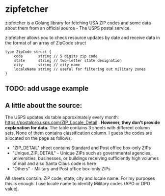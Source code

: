 # zipfetcher

zipfetcher is a Golang library for fetching USA ZIP codes and some data about them from an official source - The USPS postal service.

zipfetcher allows you to check resource updates by date and receive data in the format of an array of ZipCode struct
```
type ZipCode struct {
    code       string // 5 digits zip code
    state      string // two-letter state designation
    city       string // city name
    localeName string // useful for filtering out military zones
}
```

## TODO: add usage example

## A little about the source:
The USPS updates xls table approximately every month: https://postalpro.usps.com/ZIP_Locale_Detail .
**However, they don't provide explanation for data.** 
The table contains 3 sheets with different column sets. None of them contains classification column. 
I guess the codes are allocated on the page as follows:
* "ZIP_DETAIL" sheet contains Standard and Post office box-only ZIPs
* "Unique_ZIP_DETAIL" - Unique ZIPs such as governmental agencies, universities, businesses, or buildings receiving sufficiently high volumes of mail and also Santa Claus code is here
* "Others" - Military and Post office box-only ZIPs

All sheets contain: ZIP code, state, city and locale name. For my purposes this is enough.
I use locale name to identify Military codes (APO or DPO value).


